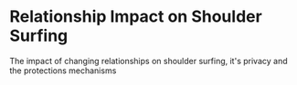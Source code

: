 # Relationship Impact on Shoulder Surfing
The impact of changing relationships on shoulder surfing, it's privacy and the protections mechanisms
